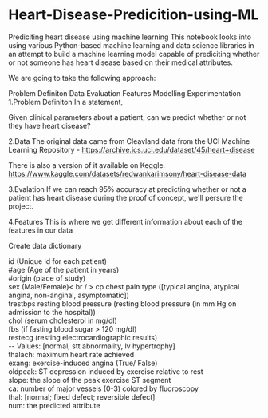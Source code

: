 # Heart-Disease-Predicition-using-ML

Prediciting heart disease using machine learning
This notebook looks into using various Python-based machine learning and data science libraries in an attempt to build a machine learning model capable of prediciting whether or not someone has heart disease based on their medical attributes.

We are going to take the following approach:

Problem Definiton
Data
Evaluation
Features
Modelling
Experimentation
1.Problem Definiton
In a statement,

Given clinical parameters about a patient, can we predict whether or not they have heart disease?

2.Data
The original data came from Cleavland data from the UCI Machine Learning Repository - https://archive.ics.uci.edu/dataset/45/heart+disease

There is also a version of it available on Keggle. https://www.kaggle.com/datasets/redwankarimsony/heart-disease-data

3.Evalation
If we can reach 95% accuracy at predicting whether or not a patient has heart disease during the proof of concept, we'll persure the project.

4.Features
This is where we get different information about each of the features in our data

Create data dictionary

id (Unique id for each patient)<br>
#age (Age of the patient in years)<br>
#origin (place of study)<br>
sex (Male/Female)< br / >
cp chest pain type ([typical angina, atypical angina, non-anginal, asymptomatic])<br>
trestbps resting blood pressure (resting blood pressure (in mm Hg on admission to the hospital))<br>
chol (serum cholesterol in mg/dl)<br>
fbs (if fasting blood sugar > 120 mg/dl)<br>
restecg (resting electrocardiographic results)<br>
-- Values: [normal, stt abnormality, lv hypertrophy]<br>
thalach: maximum heart rate achieved<br>
exang: exercise-induced angina (True/ False)<br>
oldpeak: ST depression induced by exercise relative to rest<br>
slope: the slope of the peak exercise ST segment<br>
ca: number of major vessels (0-3) colored by fluoroscopy<br>
thal: [normal; fixed defect; reversible defect]<br>
num: the predicted attribute<br>
